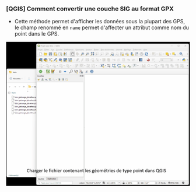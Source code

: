 ### [QGIS] Comment convertir une couche SIG au format GPX

- Cette méthode permet d'afficher les données sous la plupart des GPS, le champ renommé en `name` permet d'affecter un attribut comme nom du point dans le GPS.

![Convertir une couche en gpx](../media/qgis_convertir_couche_en_gpx.gif)
